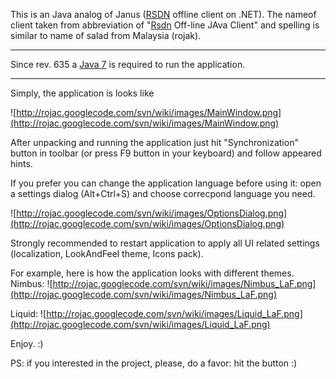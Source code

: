 This is an Java analog of Janus ([RSDN](http://rsdn.ru/) offline client on .NET). The nameof client taken from abbreviation of "[Rsdn](http://rsdn.ru/) Off-line JAva Client" and spelling is similar to name of salad from Malaysia (rojak).


---


Since rev. 635 a [Java 7](http://www.oracle.com/technetwork/java/javase/downloads/java-se-jre-7-download-432155.html) is required to run the application.


---

Simply, the application is looks like

![http://rojac.googlecode.com/svn/wiki/images/MainWindow.png](http://rojac.googlecode.com/svn/wiki/images/MainWindow.png)

After unpacking and running the application just hit "Synchronization" button in toolbar (or  press F9 button in your keyboard) and follow appeared hints.

If you prefer you can change the application language before using it: open a settings dialog (Alt+Ctrl+S) and choose correcpond language you need.

![http://rojac.googlecode.com/svn/wiki/images/OptionsDialog.png](http://rojac.googlecode.com/svn/wiki/images/OptionsDialog.png)

Strongly recommended to restart application to apply all UI related settings (localization, LookAndFeel theme, Icons pack).

For example, here is how the application looks with different themes.
Nimbus:
![http://rojac.googlecode.com/svn/wiki/images/Nimbus_LaF.png](http://rojac.googlecode.com/svn/wiki/images/Nimbus_LaF.png)

Liquid:
![http://rojac.googlecode.com/svn/wiki/images/Liquid_LaF.png](http://rojac.googlecode.com/svn/wiki/images/Liquid_LaF.png)

Enjoy. :)

PS: if you interested in the project, please, do a favor: hit the button  :)